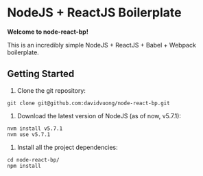 # NodeJS + ReactJS Boilerplate

**Welcome to node-react-bp!**

This is an incredibly simple NodeJS + ReactJS + Babel + Webpack boilerplate.

## Getting Started

1. Clone the git repository:

  ```
  git clone git@github.com:davidvuong/node-react-bp.git
  ```

1. Download the latest version of NodeJS (as of now, v5.7.1):

  ```
  nvm install v5.7.1
  nvm use v5.7.1
  ```

1. Install all the project dependencies:

  ```
  cd node-react-bp/
  npm install
  ```
